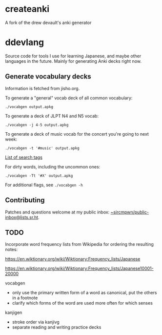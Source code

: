 # createanki
A fork of the drew devault's anki generator



# ddevlang

Source code for tools I use for learning Japanese, and maybe other languages in
the future. Mainly for generating Anki decks right now.

## Generate vocabulary decks

Information is fetched from jisho.org.

To generate a "general" vocab deck of all common vocabulary:

```
./vocabgen output.apkg
```

To generate a deck of JLPT N4 and N5 vocab:

```
./vocabgen -j 4-5 output.apkg
```

To generate a deck of music vocab for the concert you're going to next week:

```
./vocabgen -t '#music' output.apkg
```

[List of search tags](https://jisho.org/docs)

For dirty words, including the uncommon ones:

```
./vocabgen -Tt '#X' output.apkg
```

For additional flags, see `./vocabgen -h`

## Contributing

Patches and questions welcome at my public inbox:
[~sircmpwn/public-inbox@lists.sr.ht](https://lists.sr.ht/~sircmpwn/public-inbox).

## TODO

Incorporate word frequency lists from Wikipedia for ordering the resulting
notes:

https://en.wiktionary.org/wiki/Wiktionary:Frequency_lists/Japanese

https://en.wiktionary.org/wiki/Wiktionary:Frequency_lists/Japanese10001-20000

vocabgen

- only use the primary written form of a word as canonical, put the others in a
  footnote
- clarify which forms of the word are used more often for which senses

kanjigen

- stroke order via kanjivg
- separate reading and writing practice decks
